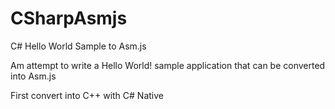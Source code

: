 # CSharpAsmjs
C# Hello World Sample to Asm.js

Am attempt to write a Hello World! sample application that can be converted into Asm.js

First convert into C++ with C# Native